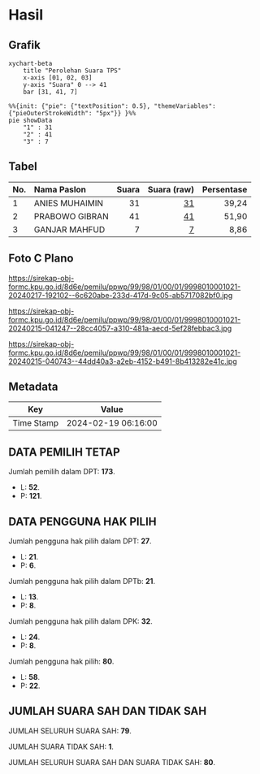 # Hasil

## Grafik

```mermaid
xychart-beta
    title "Perolehan Suara TPS"
    x-axis [01, 02, 03]
    y-axis "Suara" 0 --> 41
    bar [31, 41, 7]
```

```mermaid
%%{init: {"pie": {"textPosition": 0.5}, "themeVariables": {"pieOuterStrokeWidth": "5px"}} }%%
pie showData
    "1" : 31
    "2" : 41
    "3" : 7
```

## Tabel

| No. | Nama Paslon    | Suara | Suara (raw) | Persentase |
|:--- |:-------------- | -----:| -----------:| ----------:|
| 1   | ANIES MUHAIMIN | 31    | [31][p-1]   | 39,24      |
| 2   | PRABOWO GIBRAN | 41    | [41][p-2]   | 51,90      |
| 3   | GANJAR MAHFUD  | 7     | [7][p-3]    | 8,86       |


[p-1]: https://github.com/gigit-pemilu/pemilu-2024-99-luar-negeri/blob/main/pilpres/hitung-suara/sub/99-luar-negeri/sub/98-riyadh-arab-saudi/sub/01-riyadh-arab-saudi/sub/0001-riyadh-arab-saudi/sub/021-ksk-011/sub/paslon-1.txt
[p-2]: https://github.com/gigit-pemilu/pemilu-2024-99-luar-negeri/blob/main/pilpres/hitung-suara/sub/99-luar-negeri/sub/98-riyadh-arab-saudi/sub/01-riyadh-arab-saudi/sub/0001-riyadh-arab-saudi/sub/021-ksk-011/sub/paslon-2.txt
[p-3]: https://github.com/gigit-pemilu/pemilu-2024-99-luar-negeri/blob/main/pilpres/hitung-suara/sub/99-luar-negeri/sub/98-riyadh-arab-saudi/sub/01-riyadh-arab-saudi/sub/0001-riyadh-arab-saudi/sub/021-ksk-011/sub/paslon-3.txt

## Foto C Plano

https://sirekap-obj-formc.kpu.go.id/8d6e/pemilu/ppwp/99/98/01/00/01/9998010001021-20240217-192102--6c620abe-233d-417d-9c05-ab5717082bf0.jpg

https://sirekap-obj-formc.kpu.go.id/8d6e/pemilu/ppwp/99/98/01/00/01/9998010001021-20240215-041247--28cc4057-a310-481a-aecd-5ef28febbac3.jpg

https://sirekap-obj-formc.kpu.go.id/8d6e/pemilu/ppwp/99/98/01/00/01/9998010001021-20240215-040743--44dd40a3-a2eb-4152-b491-8b413282e41c.jpg


## Metadata

| Key        | Value               |
| ---------- | ------------------- |
| Time Stamp | 2024-02-19 06:16:00 |


## DATA PEMILIH TETAP

Jumlah pemilih dalam DPT: **173**.
 * L: **52**.
 * P: **121**.

## DATA PENGGUNA HAK PILIH

Jumlah pengguna hak pilih dalam DPT: **27**.
 * L: **21**.
 * P: **6**.

Jumlah pengguna hak pilih dalam DPTb: **21**.
 * L: **13**.
 * P: **8**.

Jumlah pengguna hak pilih dalam DPK: **32**.
 * L: **24**.
 * P: **8**.

Jumlah pengguna hak pilih: **80**.
 * L: **58**.
 * P: **22**.

## JUMLAH SUARA SAH DAN TIDAK SAH

JUMLAH SELURUH SUARA SAH: **79**.

JUMLAH SUARA TIDAK SAH: **1**.

JUMLAH SELURUH SUARA SAH DAN SUARA TIDAK SAH: **80**.


